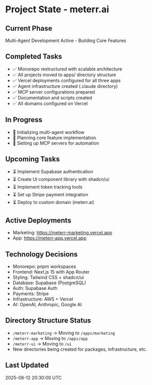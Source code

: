 # Project State - meterr.ai

## Current Phase
Multi-Agent Development Active - Building Core Features

## Completed Tasks
- ✅ Monorepo restructured with scalable architecture
- ✅ All projects moved to apps/ directory structure
- ✅ Vercel deployments configured for all three apps
- ✅ Agent infrastructure created (.claude directory)
- ✅ MCP server configurations prepared
- ✅ Documentation and scripts created
- ✅ All domains configured on Vercel

## In Progress
- 🔄 Initializing multi-agent workflow
- 🔄 Planning core feature implementation
- 🔄 Setting up MCP servers for automation

## Upcoming Tasks
- ⏳ Implement Supabase authentication
- ⏳ Create UI component library with shadcn/ui
- ⏳ Implement token tracking tools
- ⏳ Set up Stripe payment integration
- ⏳ Deploy to custom domain (meterr.ai)

## Active Deployments
- Marketing: https://meterr-marketing.vercel.app
- App: https://meterr-app.vercel.app

## Technology Decisions
- Monorepo: pnpm workspaces
- Frontend: Next.js 15 with App Router
- Styling: Tailwind CSS + shadcn/ui
- Database: Supabase (PostgreSQL)
- Auth: Supabase Auth
- Payments: Stripe
- Infrastructure: AWS + Vercel
- AI: OpenAI, Anthropic, Google AI

## Directory Structure Status
- `/meterr-marketing` → Moving to `/apps/marketing`
- `/meterr-app` → Moving to `/apps/app`
- `/meterr-ui` → Moving to `/ui`
- New directories being created for packages, infrastructure, etc.

## Last Updated
2025-08-12 20:30:00 UTC